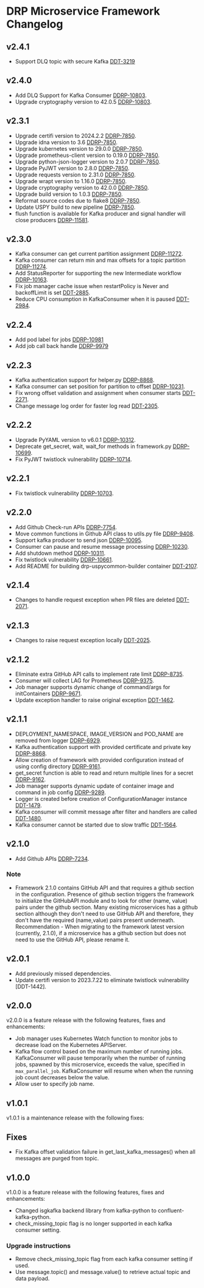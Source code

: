 # DRP Microservice Framework Changelog


## v2.4.1
- Support DLQ topic with secure Kafka [DDT-3219](https://jira.cec.lab.emc.com/browse/DDT-3219)

## v2.4.0
- Add DLQ Support for Kafka Consumer [DDRP-10803](https://jira.cec.lab.emc.com/browse/DDRP-10803).
- Upgrade cryptography version to 42.0.5 [DDRP-10803](https://jira.cec.lab.emc.com/browse/DDRP-10803).

## v2.3.1

- Upgrade certifi version to 2024.2.2 [DDRP-7850](https://jira.cec.lab.emc.com/browse/DDRP-7850).
- Upgrade idna version to 3.6 [DDRP-7850](https://jira.cec.lab.emc.com/browse/DDRP-7850).
- Upgrade kubernetes version to 29.0.0 [DDRP-7850](https://jira.cec.lab.emc.com/browse/DDRP-7850).
- Upgrade prometheus-client version to 0.19.0 [DDRP-7850](https://jira.cec.lab.emc.com/browse/DDRP-7850).
- Upgrade python-json-logger version to 2.0.7 [DDRP-7850](https://jira.cec.lab.emc.com/browse/DDRP-7850).
- Upgrade PyJWT version to 2.8.0 [DDRP-7850](https://jira.cec.lab.emc.com/browse/DDRP-7850).
- Upgrade requests version to 2.31.0 [DDRP-7850](https://jira.cec.lab.emc.com/browse/DDRP-7850).
- Upgrade wrapt version to 1.16.0 [DDRP-7850](https://jira.cec.lab.emc.com/browse/DDRP-7850).
- Upgrade cryptography version to 42.0.0 [DDRP-7850](https://jira.cec.lab.emc.com/browse/DDRP-7850).
- Upgrade build version to 1.0.3 [DDRP-7850](https://jira.cec.lab.emc.com/browse/DDRP-7850).
- Reformat source codes due to flake8 [DDRP-7850](https://jira.cec.lab.emc.com/browse/DDRP-7850).
- Update USPY build to new pipeline [DDRP-7850](https://jira.cec.lab.emc.com/browse/DDRP-7850).
- flush function is available for Kafka producer and signal handler will close producers [DDRP-11581](https://jira.cec.lab.emc.com/browse/DDRP-11581).

## v2.3.0

- Kafka consumer can get current partition assignment [DDRP-11272](https://jira.cec.lab.emc.com/browse/DDRP-11272).
- Kafka consumer can return min and max offsets for a topic partition [DDRP-11274](https://jira.cec.lab.emc.com/browse/DDRP-11274).
- Add StatusReporter for supporting the new Intermediate workflow [DDRP-10163](https://jira.cec.lab.emc.com/browse/DDRP-10163).
- Fix job manager cache issue when restartPolicy is Never and backoffLimit is set [DDT-2885](https://jira.cec.lab.emc.com/browse/DDT-2885).
- Reduce CPU consumption in KafkaConsumer when it is paused [DDT-2984](https://jira.cec.lab.emc.com/browse/DDT-2984).

## v2.2.4

- Add pod label for jobs [DDRP-10981](https://jira.cec.lab.emc.com/browse/DDRP-10981)
- Add job call back handle [DDRP-9979](https://jira.cec.lab.emc.com/browse/DDRP-9979)

## v2.2.3

- Kafka authentication support for helper.py [DDRP-8868](https://jira.cec.lab.emc.com/browse/DDRP-8868).
- Kafka consumer can set position for partition to offset [DDRP-10231](https://jira.cec.lab.emc.com/browse/DDRP-10231).
- Fix wrong offset validation and assignment when consumer starts [DDT-2271](https://jira.cec.lab.emc.com/browse/DDT-2271).
- Change message log order for faster log read [DDT-2305](https://jira.cec.lab.emc.com/browse/DDT-2305).

## v2.2.2

- Upgrade PyYAML version to v6.0.1 [DDRP-10312](https://jira.cec.lab.emc.com/browse/DDRP-10312).
- Deprecate get_secret, wait, wait_for methods in framework.py [DDRP-10699](https://jira.cec.lab.emc.com/browse/DDRP-10699).
- Fix PyJWT twistlock vulnerability [DDRP-10714](https://jira.cec.lab.emc.com/browse/DDRP-10714).

## v2.2.1

- Fix twistlock vulnerability [DDRP-10703](https://jira.cec.lab.emc.com/browse/DDRP-10703).

## v2.2.0

- Add Github Check-run APIs [DDRP-7754](https://jira.cec.lab.emc.com/browse/DDRP-7754).
- Move common functions in Github API class to utils.py file [DDRP-9408](https://jira.cec.lab.emc.com/browse/DDRP-9408).
- Support kafka producer to send json [DDRP-10095](https://jira.cec.lab.emc.com/browse/DDRP-10095).
- Consumer can pause and resume message processing [DDRP-10230](https://jira.cec.lab.emc.com/browse/DDRP-10230).
- Add shutdown method [DDRP-10311](https://jira.cec.lab.emc.com/browse/DDRP-10311).
- Fix twistlock vulnerability [DDRP-10661](https://jira.cec.lab.emc.com/browse/DDRP-10661).
- Add README for building drp-uspycommon-builder container [DDT-2107](https://jira.cec.lab.emc.com/browse/DDT-2107).

## v2.1.4

- Changes to handle request exception when PR files are deleted [DDT-2071](https://jira.cec.lab.emc.com/browse/DDT-2071).

## v2.1.3

- Changes to raise request exception locally [DDT-2025](https://jira.cec.lab.emc.com/browse/DDT-2025).

## v2.1.2

- Eliminate extra GitHub API calls to implement rate limit [DDRP-8735](https://jira.cec.lab.emc.com/browse/DDRP-8735).
- Consumer will collect LAG for Prometheus [DDRP-9375](https://jira.cec.lab.emc.com/browse/DDRP-9375).
- Job manager supports dynamic change of command/args for initContainers [DDRP-9671](https://jira.cec.lab.emc.com/browse/DDRP-9671).
- Update exception handler to raise original exception [DDT-1462](https://jira.cec.lab.emc.com/browse/DDT-1462).

## v2.1.1

- DEPLOYMENT_NAMESPACE, IMAGE_VERSION and POD_NAME are removed from logger [DDRP-6929](https://jira.cec.lab.emc.com/browse/DDRP-6929).
- Kafka authentication support with provided certificate and private key [DDRP-8868](https://jira.cec.lab.emc.com/browse/DDRP-8868).
- Allow creation of framework with provided configuration instead of using config directory [DDRP-9161](https://jira.cec.lab.emc.com/browse/DDRP-9161).
- get_secret function is able to read and return multiple lines for a secret [DDRP-9162](https://jira.cec.lab.emc.com/browse/DDRP-9162).
- Job manager supports dynamic update of container image and command in job config [DDRP-9289](https://jira.cec.lab.emc.com/browse/DDRP-9289).
- Logger is created before creation of ConfigurationManager instance [DDT-1479](https://jira.cec.lab.emc.com/browse/DDT-1479).
- Kafka consumer will commit message after filter and handlers are called [DDT-1480](https://jira.cec.lab.emc.com/browse/DDT-1480).
- Kafka consumer cannot be started due to slow traffic [DDT-1564](https://jira.cec.lab.emc.com/browse/DDT-1564).

## v2.1.0

- Add Github APIs [DDRP-7234](https://jira.cec.lab.emc.com/browse/DDRP-7234).

### Note
- Framework 2.1.0 contains GitHub API and that requires a github section in the configuration. Presence of github section triggers the framework to initialize the GitHubAPI module and to look for other (name, value) pairs under the github section. Many existing microservices has a github section although they don't need to use GitHub API and therefore, they don't have the required (name,value) pairs present underneath.
Recommendation - When migrating to the framework latest version (currently, 2.1.0), if a microservice has a github section but does not need to use the GitHub API, please rename it.

## v2.0.1

- Add previously missed dependencies.
- Update certifi version to 2023.7.22 to eliminate twistlock vulnerability [DDT-1442].

## v2.0.0

v2.0.0 is a feature release with the following features, fixes and enhancements:

- Job manager uses Kubernetes Watch function to monitor jobs to decrease load on the Kubernetes APIServer.
- Kafka flow control based on the maximum number of running jobs. KafkaConsumer will pause temporarily when the number of running jobs, spawned by this microservice, exceeds the value, specified in `max_parallel_job`. KafkaConsumer will resume when when the running job count decreases below the value.
- Allow user to specify job name.

## v1.0.1

v1.0.1 is a maintenance release with the following fixes:

## Fixes

- Fix Kafka offset validation failure in get_last_kafka_messages() when all messages are purged from topic.

## v1.0.0

v1.0.0 is a feature release with the following features, fixes and enhancements:

- Changed isgkafka backend library from kafka-python to confluent-kafka-python.
- check_missing_topic flag is no longer supported in each kafka consumer setting.

### Upgrade instructions

- Remove check_missing_topic flag from each kafka consumer setting if used.
- Use message.topic() and message.value() to retrieve actual topic and data payload.
